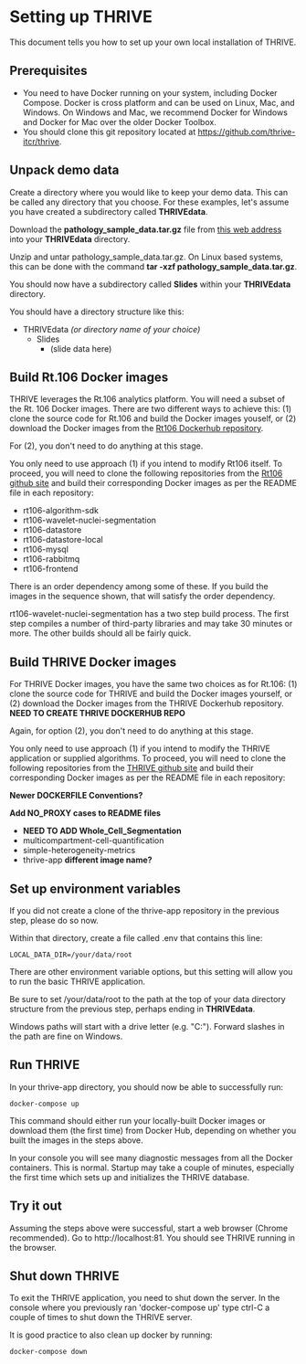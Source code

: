# Setting up THRIVE
This document tells you how to set up your own local installation of THRIVE.

## Prerequisites
* You need to have Docker running on your system, including Docker Compose.  Docker is cross platform and can be used on Linux, Mac, and Windows. On Windows and Mac, we recommend Docker for Windows and Docker for Mac over the older Docker Toolbox.
* You should clone this git repository located at https://github.com/thrive-itcr/thrive.  

## Unpack demo data
Create a directory where you would like to keep your demo data.  This can be called any directory that you choose.  For these examples, let's assume you have created a subdirectory called **THRIVEdata**.

Download the **pathology_sample_data.tar.gz** file from [this web address](https://pitt.box.com/shared/static/dkcp4fshs3qid258kyh1w497n2320fij.gz) into your **THRIVEdata** directory.

Unzip and untar pathology_sample_data.tar.gz.  On Linux based systems, this can be done with the command **tar -xzf pathology_sample_data.tar.gz**.

You should now have a subdirectory called **Slides** within your **THRIVEdata** directory.

You should have a directory structure like this:
* THRIVEdata *(or directory name of your choice)*
  - Slides
    - (slide data here)
    
## Build Rt.106 Docker images

THRIVE leverages the Rt.106 analytics platform.  You will need a subset of the Rt. 106 Docker images.
There are two different ways to achieve this: (1) clone the source code for Rt.106 and build the Docker images
youself, or (2) download the Docker images from the [Rt106 Dockerhub repository](https://hub.docker.com/u/rt106/).

For (2), you don't need to do anything at this stage.

You only need to use approach (1) if you intend to modify Rt106 itself.  To proceed, 
you will need to clone the following repositories from the [Rt106 github site](https://github.com/rt106) 
and build their corresponding Docker images as per the README file in each repository:

* rt106-algorithm-sdk
* rt106-wavelet-nuclei-segmentation
* rt106-datastore
* rt106-datastore-local
* rt106-mysql
* rt106-rabbitmq
* rt106-frontend

There is an order dependency among some of these.  If you build the images in the sequence shown,
that will satisfy the order dependency.

rt106-wavelet-nuclei-segmentation has a two step build process.  The first step compiles a number of third-party
libraries and may take 30 minutes or more.  The other builds should all be fairly quick.

## Build THRIVE Docker images

For THRIVE Docker images, you have the same two choices as for Rt.106: (1) clone the source code for THRIVE and build 
the Docker images yourself, or (2) download the Docker images from the THRIVE Dockerhub repository.  __NEED TO CREATE THRIVE DOCKERHUB REPO__

Again, for option (2), you don't need to do anything at this stage.

You only need to use approach (1) if you intend to modify the THRIVE application or supplied algorithms.
To proceed, you will need to clone the following repositories from the 
[THRIVE github site](https://github.com/thrive-itcr) 
and build their corresponding Docker images as per the README file in each repository:

__Newer DOCKERFILE Conventions?__

__Add NO_PROXY cases to README files__

* __NEED TO ADD Whole_Cell_Segmentation__
* multicompartment-cell-quantification
* simple-heterogeneity-metrics
* thrive-app   __different image name?__

## Set up environment variables

If you did not create a clone of the thrive-app repository in the previous step,
please do so now.

Within that directory, create a file called .env that contains this line:

```
LOCAL_DATA_DIR=/your/data/root
```

There are other environment variable options, but this setting will allow you to run the basic THRIVE application.

Be sure to set /your/data/root to the path at the top of your data directory structure from the previous step, perhaps ending in __THRIVEdata__.

Windows paths  will start with a drive letter (e.g. "C:").  Forward slashes in the path are fine on Windows. 

## Run THRIVE

In your thrive-app directory, you should now be able to successfully run:

```
docker-compose up
```

This command should either run your locally-built Docker images or download them (the first time)
from Docker Hub, depending on whether you built the images in the steps above.

In your console you will see many diagnostic messages from all the Docker containers.  This is normal.
Startup may take a couple of minutes, especially the first time which sets up and initializes the THRIVE database.

## Try it out
Assuming the steps above were successful, start a web browser (Chrome recommended).  Go to http://localhost:81.  You should see THRIVE running in the browser.

## Shut down THRIVE

To exit the THRIVE application, you need to shut down the server.  In the console
where you previously ran 'docker-compose up' type ctrl-C a couple of times to 
shut down the THRIVE server.

It is good practice to also clean up docker by running:
```
docker-compose down
```
